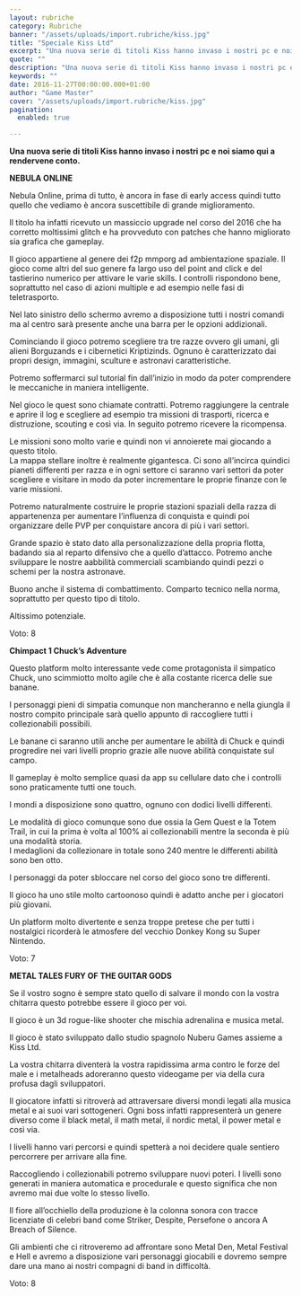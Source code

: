 ```yaml
---
layout: rubriche
category: Rubriche
banner: "/assets/uploads/import.rubriche/kiss.jpg"
title: "Speciale Kiss Ltd"
excerpt: "Una nuova serie di titoli Kiss hanno invaso i nostri pc e noi siamo qui a rendervene conto. NEBULA ONLINE Nebula Online, prima di tutto, è ancora in fase di early access quindi tutto quello che vediamo è ancora suscettibile di grande miglioramento. Il titolo ha infatti ricevuto un massiccio upgrade nel corso del 2016 [&hellip"
quote: ""
description: "Una nuova serie di titoli Kiss hanno invaso i nostri pc e noi siamo qui a rendervene conto. NEBULA ONLINE Nebula Online, prima di tutto, è ancora in fase di early access quindi tutto quello che vediamo è ancora suscettibile di grande miglioramento. Il titolo ha infatti ricevuto un massiccio upgrade nel corso del 2016 [&hellip"
keywords: ""
date: 2016-11-27T00:00:00.000+01:00
author: "Game Master"
cover: "/assets/uploads/import.rubriche/kiss.jpg"
pagination:
  enabled: true

---
```


  
**Una nuova serie di titoli Kiss hanno invaso i nostri pc e noi siamo qui a rendervene conto.**

 **NEBULA ONLINE**

Nebula Online, prima di tutto, è ancora in fase di early access quindi tutto quello che vediamo è ancora suscettibile di grande miglioramento.

Il titolo ha infatti ricevuto un massiccio upgrade nel corso del 2016 che ha corretto moltissimi glitch e ha provveduto con patches che hanno migliorato sia grafica che gameplay.

Il gioco appartiene al genere dei f2p mmporg ad ambientazione spaziale. Il gioco come altri del suo genere fa largo uso del point and click e del tastierino numerico per attivare le varie skills. I controlli rispondono bene, soprattutto nel caso di azioni multiple e ad esempio nelle fasi di teletrasporto.

Nel lato sinistro dello schermo avremo a disposizione tutti i nostri comandi ma al centro sarà presente anche una barra per le opzioni addizionali.

Cominciando il gioco potremo scegliere tra tre razze ovvero gli umani, gli alieni Borguzands e i cibernetici Kriptizinds. Ognuno è caratterizzato dai propri design, immagini, sculture e astronavi caratteristiche.

Potremo soffermarci sul tutorial fin dall’inizio in modo da poter comprendere le meccaniche in maniera intelligente.

Nel gioco le quest sono chiamate contratti. Potremo raggiungere la centrale e aprire il log e scegliere ad esempio tra missioni di trasporti, ricerca e distruzione, scouting e così via. In seguito potremo ricevere la ricompensa.

Le missioni sono molto varie e quindi non vi annoierete mai giocando a questo titolo.  
La mappa stellare inoltre è realmente gigantesca. Ci sono all’incirca quindici pianeti differenti per razza e in ogni settore ci saranno vari settori da poter scegliere e visitare in modo da poter incrementare le proprie finanze con le varie missioni.

Potremo naturalmente costruire le proprie stazioni spaziali della razza di appartenenza per aumentare l’influenza di conquista e quindi poi organizzare delle PVP per conquistare ancora di più i vari settori.

Grande spazio è stato dato alla personalizzazione della propria flotta, badando sia al reparto difensivo che a quello d’attacco. Potremo anche sviluppare le nostre aabbilità commerciali scambiando quindi pezzi o schemi per la nostra astronave.

Buono anche il sistema di combattimento. Comparto tecnico nella norma, soprattutto per questo tipo di titolo.

Altissimo potenziale.

Voto: 8

**Chimpact 1 Chuck’s Adventure**

Questo platform molto interessante vede come protagonista il simpatico Chuck, uno scimmiotto molto agile che è alla costante ricerca delle sue banane.

I personaggi pieni di simpatia comunque non mancheranno e nella giungla il nostro compito principale sarà quello appunto di raccogliere tutti i collezionabili possibili.

Le banane ci saranno utili anche per aumentare le abilità di Chuck e quindi progredire nei vari livelli proprio grazie alle nuove abilità conquistate sul campo.

Il gameplay è molto semplice quasi da app su cellulare dato che i controlli sono praticamente tutti one touch.

I mondi a disposizione sono quattro, ognuno con dodici livelli differenti.

Le modalità di gioco comunque sono due ossia la Gem Quest e la Totem Trail, in cui la prima è volta al 100% ai collezionabili mentre la seconda è più una modalità storia.  
I medaglioni da collezionare in totale sono 240 mentre le differenti abilità sono ben otto.

I personaggi da poter sbloccare nel corso del gioco sono tre differenti.

Il gioco ha uno stile molto cartoonoso quindi è adatto anche per i giocatori più giovani.

Un platform molto divertente e senza troppe pretese che per tutti i nostalgici ricorderà le atmosfere del vecchio Donkey Kong su Super Nintendo.

Voto: 7

**METAL TALES FURY OF THE GUITAR GODS**

Se il vostro sogno è sempre stato quello di salvare il mondo con la vostra chitarra questo potrebbe essere il gioco per voi.

Il gioco è un 3d rogue-like shooter che mischia adrenalina e musica metal.

Il gioco è stato sviluppato dallo studio spagnolo Nuberu Games assieme a Kiss Ltd.

La vostra chitarra diventerà la vostra rapidissima arma contro le forze del male e i metalheads adoreranno questo videogame per via della cura profusa dagli sviluppatori.

Il giocatore infatti si ritroverà ad attraversare diversi mondi legati alla musica metal e ai suoi vari sottogeneri. Ogni boss infatti rappresenterà un genere diverso come il black metal, il math metal, il nordic metal, il power metal e così via.

I livelli hanno vari percorsi e quindi spetterà a noi decidere quale sentiero percorrere per arrivare alla fine.

Raccogliendo i collezionabili potremo sviluppare nuovi poteri. I livelli sono generati in maniera automatica e procedurale e questo significa che non avremo mai due volte lo stesso livello.

Il fiore all’occhiello della produzione è la colonna sonora con tracce licenziate di celebri band come Striker, Despite, Persefone o ancora A Breach of Silence.

Gli ambienti che ci ritroveremo ad affrontare sono Metal Den, Metal Festival e Hell e avremo a disposizione vari personaggi giocabili e dovremo sempre dare una mano ai nostri compagni di band in difficoltà.

Voto: 8